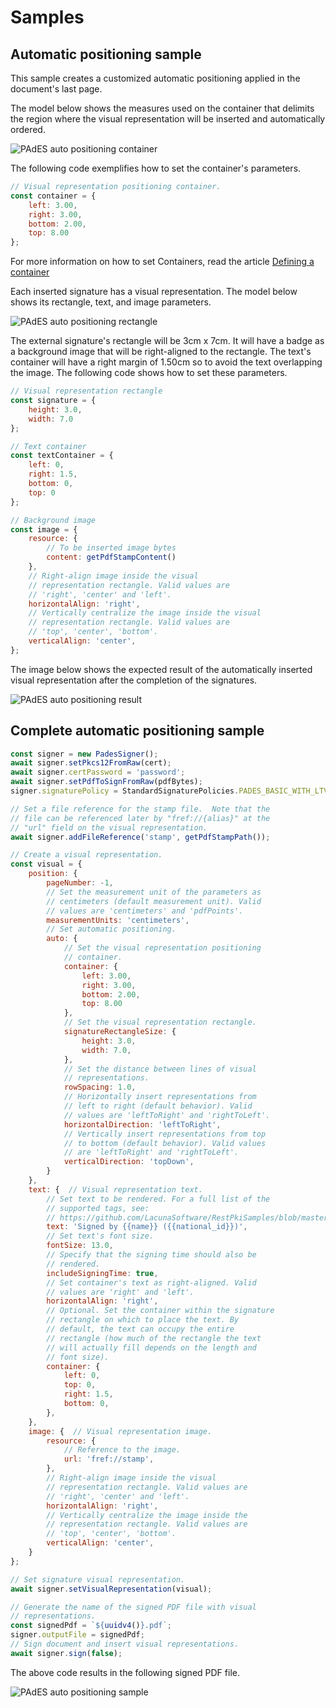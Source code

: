 ﻿# Samples

## Automatic positioning sample

This sample creates a customized automatic positioning applied in the document's last page.

The model below shows the measures used on the container that delimits the region where the visual representation will be inserted and automatically ordered.

![PAdES auto positioning container](../../../../../images/pki-sdk/pades-autopos-container.png)

The following code exemplifies how to set the container's parameters.

```javascript
// Visual representation positioning container.
const container = {
    left: 3.00,
    right: 3.00,
    bottom: 2.00,
    top: 8.00
};
```

For more information on how to set Containers, read the article [Defining a container](containers.md)

Each inserted signature has a visual representation. The model below shows its rectangle, text, and image parameters.

![PAdES auto positioning rectangle](../../../../../images/pki-sdk/visual-rep-rectangle.png)

The external signature's rectangle will be 3cm x 7cm. It will have a badge as a background image that will be right-aligned to the rectangle. The text's container will have a right margin of 1.50cm so to avoid the text overlapping the image. The following code shows how to set these parameters. 

```javascript
// Visual representation rectangle
const signature = {
    height: 3.0,
    width: 7.0
};

// Text container
const textContainer = {
    left: 0,
    right: 1.5,
    bottom: 0,
    top: 0
};

// Background image
const image = {
    resource: {
        // To be inserted image bytes
        content: getPdfStampContent()
    },
    // Right-align image inside the visual 
    // representation rectangle. Valid values are
    // 'right', 'center' and 'left'.
    horizontalAlign: 'right',
    // Vertically centralize the image inside the visual
    // representation rectangle. Valid values are 
    // 'top', 'center', 'bottom'.
    verticalAlign: 'center',
};
```

The image below shows the expected result of the automatically inserted visual representation after the completion of the signatures.

![PAdES auto positioning result](../../../../../images/pki-sdk/visual-rep-result.png)

## Complete automatic positioning sample

```javascript
const signer = new PadesSigner();
await signer.setPkcs12FromRaw(cert);
await signer.certPassword = 'password';
await signer.setPdfToSignFromRaw(pdfBytes);
signer.signaturePolicy = StandardSignaturePolicies.PADES_BASIC_WITH_LTV;

// Set a file reference for the stamp file.  Note that the
// file can be referenced later by "fref://{alias}" at the
// "url" field on the visual representation.
await signer.addFileReference('stamp', getPdfStampPath());

// Create a visual representation.
const visual = {
    position: {
        pageNumber: -1,
        // Set the measurement unit of the parameters as
        // centimeters (default measurement unit). Valid 
        // values are 'centimeters' and 'pdfPoints'. 
        measurementUnits: 'centimeters',
        // Set automatic positioning.
        auto: {
            // Set the visual representation positioning
            // container.
            container: {
                left: 3.00,
                right: 3.00,
                bottom: 2.00,
                top: 8.00
            },
            // Set the visual representation rectangle.
            signatureRectangleSize: {
                height: 3.0,
                width: 7.0,
            },
            // Set the distance between lines of visual
            // representations.
            rowSpacing: 1.0,
            // Horizontally insert representations from
            // left to right (default behavior). Valid
            // values are 'leftToRight' and 'rightToLeft'.
            horizontalDirection: 'leftToRight',
            // Vertically insert representations from top
            // to bottom (default behavior). Valid values
            // are 'leftToRight' and 'rightToLeft'.
            verticalDirection: 'topDown',
        }
    },
    text: {  // Visual representation text.
        // Set text to be rendered. For a full list of the
        // supported tags, see:
        // https://github.com/LacunaSoftware/RestPkiSamples/blob/master/PadesTags.md
        text: 'Signed by {{name}} ({{national_id}})',
        // Set text's font size.
        fontSize: 13.0,
        // Specify that the signing time should also be 
        // rendered.
        includeSigningTime: true,
        // Set container's text as right-aligned. Valid
        // values are 'right' and 'left'.
        horizontalAlign: 'right',
        // Optional. Set the container within the signature
        // rectangle on which to place the text. By
        // default, the text can occupy the entire 
        // rectangle (how much of the rectangle the text
        // will actually fill depends on the length and 
        // font size).
        container: {  
            left: 0,
            top: 0,
            right: 1.5, 
            bottom: 0,
        },
    },
    image: {  // Visual representation image.
        resource: {
            // Reference to the image.
            url: 'fref://stamp',
        },
        // Right-align image inside the visual 
        // representation rectangle. Valid values are
        // 'right', 'center' and 'left'.
        horizontalAlign: 'right',
        // Vertically centralize the image inside the
        // representation rectangle. Valid values are
        // 'top', 'center', 'bottom'.
        verticalAlign: 'center',
    }
};

// Set signature visual representation.
await signer.setVisualRepresentation(visual);

// Generate the name of the signed PDF file with visual 
// representations.
const signedPdf = `${uuidv4()}.pdf`;
signer.outputFile = signedPdf;
// Sign document and insert visual representations.
await signer.sign(false);
```

The above code results in the following signed PDF file.

![PAdES auto positioning sample](../../../../../images/pki-sdk/pdf-auto-pos.png)